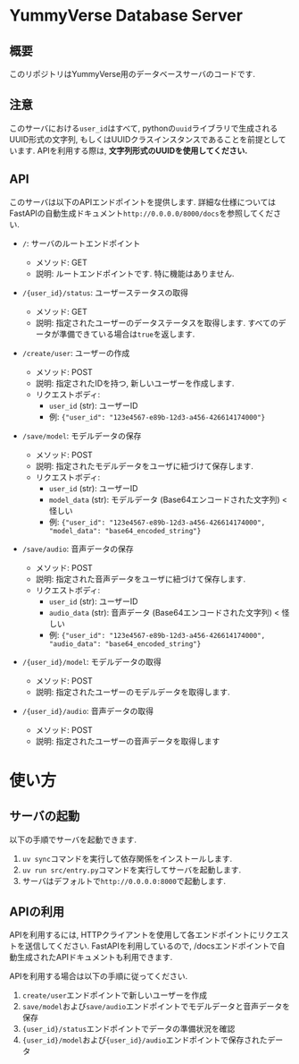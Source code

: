 # YummyVerse Database Server

## 概要
このリポジトリはYummyVerse用のデータベースサーバのコードです.

## 注意
このサーバにおける`user_id`はすべて, pythonの`uuid`ライブラリで生成されるUUID形式の文字列, もしくはUUIDクラスインスタンスであることを前提としています. APIを利用する際は, **文字列形式のUUIDを使用してください.**

## API
このサーバは以下のAPIエンドポイントを提供します. 詳細な仕様についてはFastAPIの自動生成ドキュメント`http://0.0.0.0/8000/docs`を参照してください.
- `/`: サーバのルートエンドポイント
    - メソッド: GET
    - 説明: ルートエンドポイントです. 特に機能はありません.

- `/{user_id}/status`: ユーザーステータスの取得
    - メソッド: GET
    - 説明: 指定されたユーザーのデータステータスを取得します. すべてのデータが準備できている場合は`true`を返します.

- `/create/user`: ユーザーの作成
    - メソッド: POST
    - 説明: 指定されたIDを持つ, 新しいユーザーを作成します.
    - リクエストボディ:
        - `user_id` (str): ユーザーID
        - 例: `{"user_id": "123e4567-e89b-12d3-a456-426614174000"}`

- `/save/model`: モデルデータの保存
    - メソッド: POST
    - 説明: 指定されたモデルデータをユーザに紐づけて保存します.
    - リクエストボディ:
        - `user_id` (str): ユーザーID
        - `model_data` (str): モデルデータ (Base64エンコードされた文字列) < 怪しい
        - 例: `{"user_id": "123e4567-e89b-12d3-a456-426614174000", "model_data": "base64_encoded_string"}`

- `/save/audio`: 音声データの保存
    - メソッド: POST
    - 説明: 指定された音声データをユーザに紐づけて保存します.
    - リクエストボディ:
        - `user_id` (str): ユーザーID
        - `audio_data` (str): 音声データ (Base64エンコードされた文字列) < 怪しい
        - 例: `{"user_id": "123e4567-e89b-12d3-a456-426614174000", "audio_data": "base64_encoded_string"}`

- `/{user_id}/model`: モデルデータの取得
    - メソッド: POST
    - 説明: 指定されたユーザーのモデルデータを取得します.

- `/{user_id}/audio`: 音声データの取得
    - メソッド: POST
    - 説明: 指定されたユーザーの音声データを取得します

# 使い方
## サーバの起動
以下の手順でサーバを起動できます.

1. `uv sync`コマンドを実行して依存関係をインストールします.
2. `uv run src/entry.py`コマンドを実行してサーバを起動します.
3. サーバはデフォルトで`http://0.0.0.0:8000`で起動します.

## APIの利用
APIを利用するには, HTTPクライアントを使用して各エンドポイントにリクエストを送信してください. FastAPIを利用しているので, /docsエンドポイントで自動生成されたAPIドキュメントも利用できます.

APIを利用する場合は以下の手順に従ってください.
1. `create/user`エンドポイントで新しいユーザーを作成
2. `save/model`および`save/audio`エンドポイントでモデルデータと音声データを保存
3. `{user_id}/status`エンドポイントでデータの準備状況を確認
4. `{user_id}/model`および`{user_id}/audio`エンドポイントで保存されたデータ
